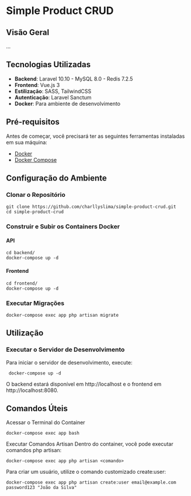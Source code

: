 # Simple Product CRUD

## Visão Geral

...

## Tecnologias Utilizadas

- **Backend**: Laravel 10.10 - MySQL 8.0 - Redis 7.2.5
- **Frontend**: Vue.js 3
- **Estilização**: SASS, TailwindCSS
- **Autenticação**: Laravel Sanctum
- **Docker**: Para ambiente de desenvolvimento

## Pré-requisitos

Antes de começar, você precisará ter as seguintes ferramentas instaladas em sua máquina:

- [Docker](https://www.docker.com/get-started)
- [Docker Compose](https://docs.docker.com/compose/install/)

## Configuração do Ambiente

### Clonar o Repositório
```shell
git clone https://github.com/charllyslima/simple-product-crud.git
cd simple-product-crud
```

### Construir e Subir os Containers Docker

#### API

```shell
cd backend/
docker-compose up -d
```

#### Frontend
```shell
cd frontend/
docker-compose up -d
```

### Executar Migrações
```shell
docker-compose exec app php artisan migrate
```


## Utilização

### Executar o Servidor de Desenvolvimento

Para iniciar o servidor de desenvolvimento, execute:


```shell
 docker-compose up -d
```

O backend estará disponível em http://localhost e o frontend em http://localhost:8080.

## Comandos Úteis
Acessar o Terminal do Container
```shell
docker-compose exec app bash
```
Executar Comandos Artisan
Dentro do container, você pode executar comandos php artisan:

```shell
docker-compose exec app php artisan <comando>
```
Para criar um usuário, utilize o comando customizado create:user:

```shell
docker-compose exec app php artisan create:user email@example.com password123 "João da Silva"
```

